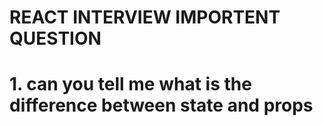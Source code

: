 # REACT INTERVIEW IMPORTENT QUESTION

# 1. can you tell me what is the difference between state and props
